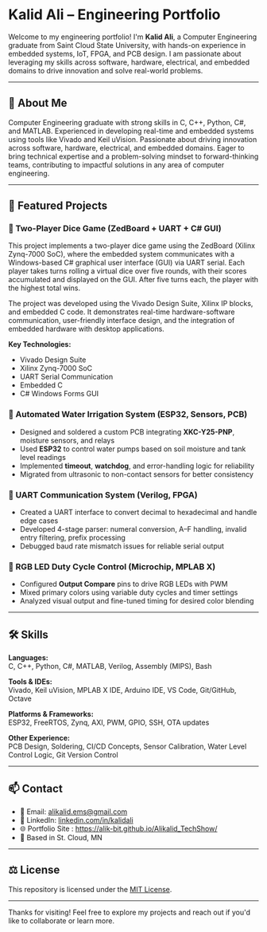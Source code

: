 # Kalid Ali – Engineering Portfolio

Welcome to my engineering portfolio! I'm **Kalid Ali**, a Computer Engineering graduate from Saint Cloud State University, with hands-on experience in embedded systems, IoT, FPGA, and PCB design. I am passionate about leveraging my skills across software, hardware, electrical, and embedded domains to drive innovation and solve real-world problems.

---

## 🧠 About Me

Computer Engineering graduate with strong skills in C, C++, Python, C#, and MATLAB. Experienced in developing real-time and embedded systems using tools like Vivado and Keil uVision. Passionate about driving innovation across software, hardware, electrical, and embedded domains. Eager to bring technical expertise and a problem-solving mindset to forward-thinking teams, contributing to impactful solutions in any area of computer engineering.

---

## 🚀 Featured Projects

### 🎲 Two-Player Dice Game (ZedBoard + UART + C# GUI)
This project implements a two-player dice game using the ZedBoard (Xilinx Zynq-7000 SoC), where the embedded system communicates with a Windows-based C# graphical user interface (GUI) via UART serial. Each player takes turns rolling a virtual dice over five rounds, with their scores accumulated and displayed on the GUI. After five turns each, the player with the highest total wins.

The project was developed using the Vivado Design Suite, Xilinx IP blocks, and embedded C code. It demonstrates real-time hardware-software communication, user-friendly interface design, and the integration of embedded hardware with desktop applications.

**Key Technologies:**
- Vivado Design Suite
- Xilinx Zynq-7000 SoC
- UART Serial Communication
- Embedded C
- C# Windows Forms GUI

### 🔷 Automated Water Irrigation System (ESP32, Sensors, PCB)
- Designed and soldered a custom PCB integrating **XKC-Y25-PNP**, moisture sensors, and relays
- Used **ESP32** to control water pumps based on soil moisture and tank level readings
- Implemented **timeout**, **watchdog**, and error-handling logic for reliability
- Migrated from ultrasonic to non-contact sensors for better consistency

### 🔷 UART Communication System (Verilog, FPGA)
- Created a UART interface to convert decimal to hexadecimal and handle edge cases
- Developed 4-stage parser: numeral conversion, A–F handling, invalid entry filtering, prefix processing
- Debugged baud rate mismatch issues for reliable serial output

### 🔷 RGB LED Duty Cycle Control (Microchip, MPLAB X)
- Configured **Output Compare** pins to drive RGB LEDs with PWM
- Mixed primary colors using variable duty cycles and timer settings
- Analyzed visual output and fine-tuned timing for desired color blending

---

## 🛠️ Skills

**Languages:**  
C, C++, Python, C#, MATLAB, Verilog, Assembly (MIPS), Bash

**Tools & IDEs:**  
Vivado, Keil uVision, MPLAB X IDE, Arduino IDE, VS Code, Git/GitHub, Octave

**Platforms & Frameworks:**  
ESP32, FreeRTOS, Zynq, AXI, PWM, GPIO, SSH, OTA updates

**Other Experience:**  
PCB Design, Soldering, CI/CD Concepts, Sensor Calibration, Water Level Control Logic, Git Version Control

---

## 📫 Contact

- 📧 Email: alikalid.ems@gmail.com
- 💼 LinkedIn: [linkedin.com/in/kalidali](https://linkedin.com/in/kalidali)  
- 🌐 Portfolio Site : https://alik-bit.github.io/Alikalid_TechShow/ 
- 📍 Based in St. Cloud, MN

---

## ⚖️ License

This repository is licensed under the [MIT License](LICENSE).

---

Thanks for visiting! Feel free to explore my projects and reach out if you'd like to collaborate or learn more.
